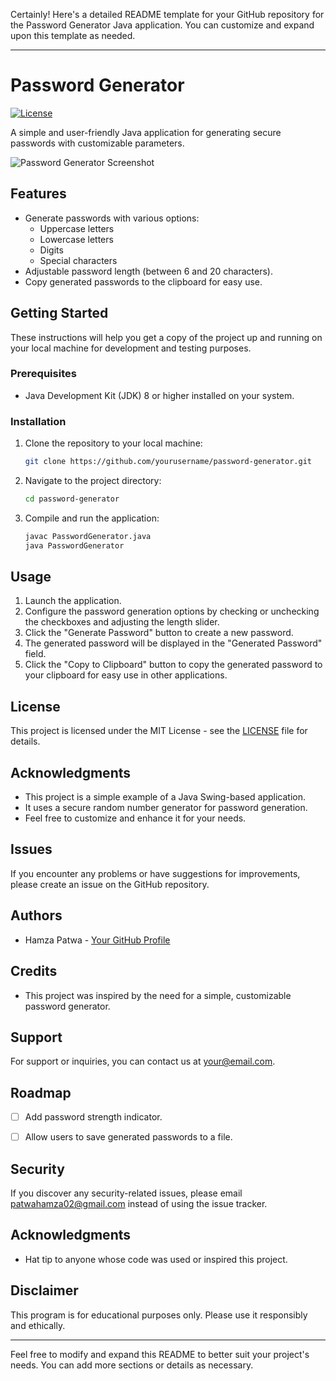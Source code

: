 Certainly! Here's a detailed README template for your GitHub repository for the Password Generator Java application. You can customize and expand upon this template as needed.

---

# Password Generator

[![License](https://img.shields.io/badge/License-MIT-blue.svg)](LICENSE)

A simple and user-friendly Java application for generating secure passwords with customizable parameters.

![Password Generator Screenshot](screenshot.png)

## Features

- Generate passwords with various options:
  - Uppercase letters
  - Lowercase letters
  - Digits
  - Special characters
- Adjustable password length (between 6 and 20 characters).
- Copy generated passwords to the clipboard for easy use.

## Getting Started

These instructions will help you get a copy of the project up and running on your local machine for development and testing purposes.

### Prerequisites

- Java Development Kit (JDK) 8 or higher installed on your system.

### Installation

1. Clone the repository to your local machine:

   ```bash
   git clone https://github.com/yourusername/password-generator.git
   ```

2. Navigate to the project directory:

   ```bash
   cd password-generator
   ```

3. Compile and run the application:

   ```bash
   javac PasswordGenerator.java
   java PasswordGenerator
   ```

## Usage

1. Launch the application.
2. Configure the password generation options by checking or unchecking the checkboxes and adjusting the length slider.
3. Click the "Generate Password" button to create a new password.
4. The generated password will be displayed in the "Generated Password" field.
5. Click the "Copy to Clipboard" button to copy the generated password to your clipboard for easy use in other applications.

## License

This project is licensed under the MIT License - see the [LICENSE](LICENSE) file for details.

## Acknowledgments

- This project is a simple example of a Java Swing-based application.
- It uses a secure random number generator for password generation.
- Feel free to customize and enhance it for your needs.


## Issues

If you encounter any problems or have suggestions for improvements, please create an issue on the GitHub repository.

## Authors

- Hamza Patwa - [Your GitHub Profile](https://github.com/hamzapatwa)

## Credits

- This project was inspired by the need for a simple, customizable password generator.

## Support

For support or inquiries, you can contact us at your@email.com.

## Roadmap

- [ ] Add password strength indicator.
- [ ] Allow users to save generated passwords to a file.


## Security

If you discover any security-related issues, please email patwahamza02@gmail.com instead of using the issue tracker.

## Acknowledgments

- Hat tip to anyone whose code was used or inspired this project.

## Disclaimer

This program is for educational purposes only. Please use it responsibly and ethically.

---

Feel free to modify and expand this README to better suit your project's needs. You can add more sections or details as necessary.
